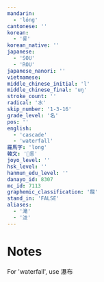 ```yaml
---
mandarin:
  - 'lóng'
cantonese: ''
korean:
  - '롱'
korean_native: ''
japanese:
  - 'SOU'
  - 'ROU'
japanese_nanori: ''
vietnamese:
middle_chinese_initial: 'l'
middle_chinese_final: 'uŋ'
stroke_count: ''
radical: '水'
skip_number: '1-3-16'
grade_level: '名'
pos: ''
english:
  - 'cascade'
  - 'waterfall'
羅馬字: 'long'
韓文: '롱'
joyo_level: ''
hsk_level: ''
hanmun_edu_level: ''
danayo_id: 8307
mc_id: 7113
graphemic_classification: '龍'
stand_in: 'FALSE'
aliases:
  - '滝'
  - '泷'
---
```


# Notes
For 'waterfall', use 瀑布
